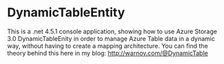 DynamicTableEntity
==================

This is a .net 4.5.1 console application, showing how to use Azure Storage 3.0 DynamicTableEnity in order to manage Azure Table data in a dynamic way, without having to create a mapping architecture. You can find the theory behind this here in my blog:
http://warnov.com/@DynamicTable
